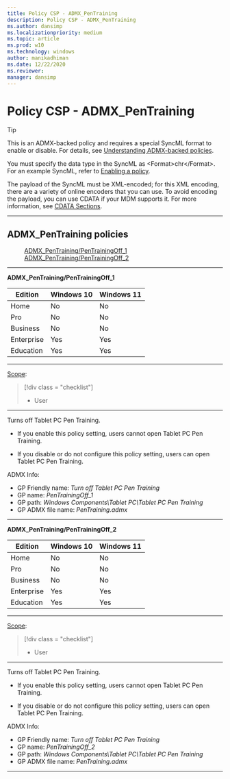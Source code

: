 ```yaml
---
title: Policy CSP - ADMX_PenTraining
description: Policy CSP - ADMX_PenTraining
ms.author: dansimp
ms.localizationpriority: medium
ms.topic: article
ms.prod: w10
ms.technology: windows
author: manikadhiman
ms.date: 12/22/2020
ms.reviewer: 
manager: dansimp
---
```


# Policy CSP - ADMX_PenTraining

> [!TIP]
> This is an ADMX-backed policy and requires a special SyncML format to enable or disable. For details, see [Understanding ADMX-backed policies](./understanding-admx-backed-policies.md).
> 
> You must specify the data type in the SyncML as &lt;Format&gt;chr&lt;/Format&gt;. For an example SyncML, refer to [Enabling a policy](./understanding-admx-backed-policies.md#enabling-a-policy).
> 
> The payload of the SyncML must be XML-encoded; for this XML encoding, there are a variety of online encoders that you can use. To avoid encoding the payload, you can use CDATA if your MDM supports it. For more information, see [CDATA Sections](http://www.w3.org/TR/REC-xml/#sec-cdata-sect).

<hr/>

<!--Policies-->
## ADMX_PenTraining policies  

<dl>
  <dd>
    <a href="#admx-pentraining-pentrainingoff_1">ADMX_PenTraining/PenTrainingOff_1</a>
  </dd>
  <dd>
    <a href="#admx-pentraining-pentrainingoff_2">ADMX_PenTraining/PenTrainingOff_2</a>
  </dd>
</dl>

<hr/>

<!--Policy-->
<a href="" id="admx-pentraining-pentrainingoff_1"></a>**ADMX_PenTraining/PenTrainingOff_1**  

<!--SupportedSKUs-->

|Edition|Windows 10|Windows 11|
|--- |--- |--- |
|Home|No|No|
|Pro|No|No|
|Business|No|No|
|Enterprise|Yes|Yes|
|Education|Yes|Yes|

<!--/SupportedSKUs-->
<hr/>

<!--Scope-->
[Scope](./policy-configuration-service-provider.md#policy-scope):

> [!div class = "checklist"]
> * User

<hr/>

<!--/Scope-->
<!--Description-->
Turns off Tablet PC Pen Training.  

- If you enable this policy setting, users cannot open Tablet PC Pen Training.  

- If you disable or do not configure this policy setting, users can open Tablet PC Pen Training.

<!--/Description-->


<!--ADMXBacked-->
ADMX Info:  
-   GP Friendly name: *Turn off Tablet PC Pen Training*
-   GP name: *PenTrainingOff_1*
-   GP path: *Windows Components\Tablet PC\Tablet PC Pen Training*
-   GP ADMX file name: *PenTraining.admx*

<!--/ADMXBacked-->
<!--/Policy-->
<hr/>

<!--Policy-->
<a href="" id="admx-pentraining-pentrainingoff_2"></a>**ADMX_PenTraining/PenTrainingOff_2**  

<!--SupportedSKUs-->

|Edition|Windows 10|Windows 11|
|--- |--- |--- |
|Home|No|No|
|Pro|No|No|
|Business|No|No|
|Enterprise|Yes|Yes|
|Education|Yes|Yes|

<!--/SupportedSKUs-->
<hr/>

<!--Scope-->
[Scope](./policy-configuration-service-provider.md#policy-scope):

> [!div class = "checklist"]
> * User

<hr/>

<!--/Scope-->
<!--Description-->
Turns off Tablet PC Pen Training.  

- If you enable this policy setting, users cannot open Tablet PC Pen Training.  

- If you disable or do not configure this policy setting, users can open Tablet PC Pen Training.

<!--/Description-->


<!--ADMXBacked-->
ADMX Info:  
-   GP Friendly name: *Turn off Tablet PC Pen Training*
-   GP name: *PenTrainingOff_2*
-   GP path: *Windows Components\Tablet PC\Tablet PC Pen Training*
-   GP ADMX file name: *PenTraining.admx*

<!--/ADMXBacked-->
<!--/Policy-->
<hr/>

<!--/Policies-->

